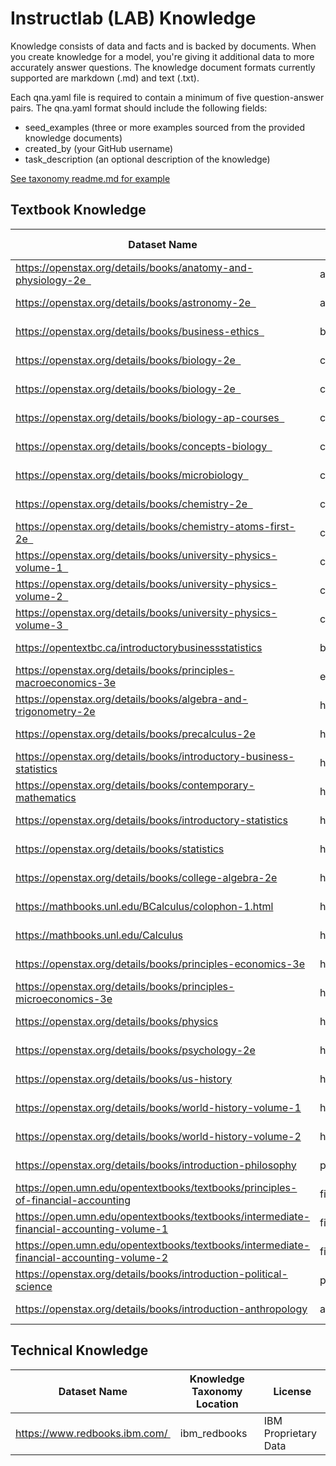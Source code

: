 # Instructlab (LAB) Knowledge 

Knowledge consists of data and facts and is backed by documents. When you create knowledge for a model, you're giving it additional data to more accurately answer questions. The knowledge document formats currently supported are markdown (.md) and text (.txt).

Each qna.yaml file is required to contain a minimum of five question-answer pairs. The qna.yaml format should include the following fields:

* seed_examples (three or more examples sourced from the provided knowledge documents)
* created_by (your GitHub username)
* task_description (an optional description of the knowledge)

[See taxonomy readme.md for example](https://github.com/instruct-lab/taxonomy?tab=readme-ov-file#knowledge)

## Textbook Knowledge

|  Dataset Name |  Knowledge Taxonomy Location | License  |
| --------------|-------------|----------|
| https://openstax.org/details/books/anatomy-and-physiology-2e  | anatomy | CC BY 4.0  |
| https://openstax.org/details/books/astronomy-2e  | astronomy | CC BY 4.0  |
| https://openstax.org/details/books/business-ethics  | business_ethics | CC BY 4.0  |
| https://openstax.org/details/books/biology-2e  | college_biology | CC BY 4.0  |
| https://openstax.org/details/books/biology-2e  | college_biology | CC BY 4.0  |
| https://openstax.org/details/books/biology-ap-courses  | college_biology | CC BY 4.0  |
| https://openstax.org/details/books/concepts-biology  | college_biology | CC BY 4.0  |
| https://openstax.org/details/books/microbiology  | college_biology | CC BY 4.0  |
| https://openstax.org/details/books/chemistry-2e  | college_chemistry | CC BY 4.0  |
| https://openstax.org/details/books/chemistry-atoms-first-2e  | college_chemistry | CC BY 4.0  |
| https://openstax.org/details/books/university-physics-volume-1  | college_physics | CC BY 4.0  |
| https://openstax.org/details/books/university-physics-volume-2  | college_physics | CC BY 4.0  |
| https://openstax.org/details/books/university-physics-volume-3  | college_physics | CC BY 4.0  |
| https://opentextbc.ca/introductorybusinessstatistics | business_statistics | CC BY 4.0 |
| https://openstax.org/details/books/principles-macroeconomics-3e | econometrics | CC BY 4.0 |
| https://openstax.org/details/books/algebra-and-trigonometry-2e | high_school_mathmatics | CC BY 4.0 |
| https://openstax.org/details/books/precalculus-2e | high_school_mathmatics | CC BY 4.0 |
| https://openstax.org/details/books/introductory-business-statistics | high_school_mathmatics | CC BY 4.0 |
| https://openstax.org/details/books/contemporary-mathematics | high_school_mathmatics | CC BY 4.0 |
| https://openstax.org/details/books/introductory-statistics | high_school_mathmatics | CC BY 4.0 |
| https://openstax.org/details/books/statistics | high_school_mathmatics | CC BY 4.0 |
| https://openstax.org/details/books/college-algebra-2e | high_school_mathmatics | CC BY 4.0 |
| https://mathbooks.unl.edu/BCalculus/colophon-1.html | high_school_mathmatics | CC BY 4.0 |
| https://mathbooks.unl.edu/Calculus | high_school_mathmatics | CC BY 4.0 |
| https://openstax.org/details/books/principles-economics-3e | high_school_microeconomics  | CC BY 4.0 |
| https://openstax.org/details/books/principles-microeconomics-3e | high_school_microeconomics | CC BY 4.0 |
| https://openstax.org/details/books/physics | high_school_physics | CC BY 4.0 |
| https://openstax.org/details/books/psychology-2e | high_school_psychology  | CC BY 4.0 |
| https://openstax.org/details/books/us-history | high_school_us_history  | CC BY 4.0 |
| https://openstax.org/details/books/world-history-volume-1 | high_school_world_history  | CC BY 4.0 |
| https://openstax.org/details/books/world-history-volume-2 | high_school_world_history  | CC BY 4.0 |
| https://openstax.org/details/books/introduction-philosophy | philosophy | CC BY 4.0 |
| https://open.umn.edu/opentextbooks/textbooks/principles-of-financial-accounting | financial_accounting | CC BY 4.0 |
| https://open.umn.edu/opentextbooks/textbooks/intermediate-financial-accounting-volume-1 | financial_accounting | CC BY 4.0 |
| https://open.umn.edu/opentextbooks/textbooks/intermediate-financial-accounting-volume-2 | financial_accounting | CC BY 4.0 |
| https://openstax.org/details/books/introduction-political-science | political_science | CC BY 4.0 |
| https://openstax.org/details/books/introduction-anthropology | anthropology | CC BY 2.0 |

## Technical Knowledge

|  Dataset Name |  Knowledge Taxonomy Location | License  |
| --------------|-------------|----------|
| https://www.redbooks.ibm.com/ | ibm_redbooks | IBM Proprietary Data |




